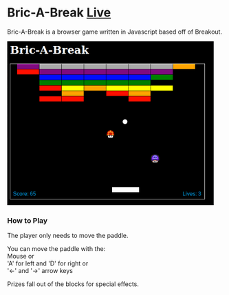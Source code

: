 # Bric-A-Break [Live](http://www.timothycallahan.io/NoMansLand)

  Bric-A-Break is a browser game written in Javascript based off of Breakout.

![Screenshot](game_sample.png)

### How to Play

The player only needs to move the paddle.

You can move the paddle with the:<br />
Mouse or<br />
'A' for left and 'D' for right or<br />
'←' and '→' arrow keys

Prizes fall out of the blocks for special effects.
